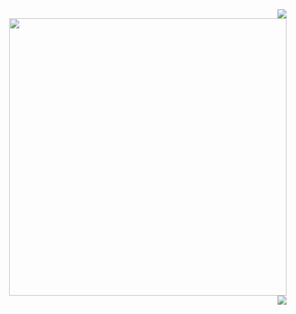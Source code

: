 <img align="right" src="https://github-readme-stats.godoineto.vercel.app/api/wakatime?username=godoineto"/>
<img align="right" width="495" src="https://github-readme-stats.godoineto.vercel.app/api/top-langs/?username=godoineto&amp;layout=compact&amp;theme=graywhite&amp;langs_count=10" />
<img align="right" src="https://github-readme-stats.godoineto.vercel.app/api?username=godoineto&amp;hide=stars,contribs&amp;count_private=true&amp;show_icons=true&amp;theme=graywhite"/>
